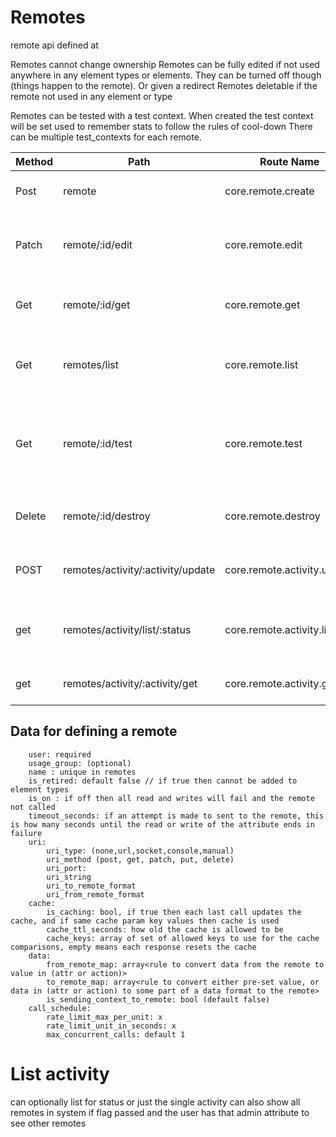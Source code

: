 # Remotes

remote api defined at


Remotes cannot change ownership
Remotes can be fully edited if not used anywhere in any element types or elements. They can be turned off though (things happen to the remote). Or given a redirect
Remotes deletable if the remote not used in any element or type

Remotes can be tested with a test context. When created the test context will be set used to remember stats to follow the rules of cool-down
There can be multiple test_contexts for each remote.




| Method | Path                              | Route Name                  | ToDo | Operation                                             | Args                                                                     |
|--------|-----------------------------------|-----------------------------|:-----|-------------------------------------------------------|--------------------------------------------------------------------------|
| Post   | remote                            | core.remote.create          |      | Makes a new remote                                    | Required name                                                            |
| Patch  | remote/:id/edit                   | core.remote.edit            |      | Edit part of value, if possible, sparse               | Any detail , sparse update                                               |
| Get    | remote/:id/get                    | core.remote.get             |      | returns full remote info                              | flags for detail level                                                   |
| Get    | remotes/list                      | core.remote.list            |      | searches for remotes that can use                     | iterator                                                                 |
| Get    | remote/:id/test                   | core.remote.test            |      | Sends to the Remote, returns remote activity to track | add json body for the values it draws on                                 |
| Delete | remote/:id/destroy                | core.remote.destroy         |      | Delete Remote, if the user can                        |                                                                          |
| POST   | remotes/activity/:activity/update | core.remote.activity.update |      | completes a manual waiting remote                     | json or xml or http code or headers or text                              |
| get    | remotes/activity/list/:status     | core.remote.activity.list   |      | lists activity                                        | iterator,can filter it for manual(types), activity state (or all states) |
| get    | remotes/activity/:activity/get    | core.remote.activity.get    |      | gets a remote activity                                |                                                                          |

## Data for defining a remote


        user: required
        usage_group: (optional)
        name : unique in remotes
        is_retired: default false // if true then cannot be added to element types
        is_on : if off then all read and writes will fail and the remote not called
        timeout_seconds: if an attempt is made to sent to the remote, this is how many seconds until the read or write of the attribute ends in failure
        uri:
            uri_type: (none,url,socket,console,manual)
            uri_method (post, get, patch, put, delete)
            uri_port:
            uri_string 
            uri_to_remote_format
            uri_from_remote_format
        cache:
            is_caching: bool, if true then each last call updates the cache, and if same cache param key values then cache is used
            cache_ttl_seconds: how old the cache is allowed to be
            cache_keys: array of set of allowed keys to use for the cache comparisons, empty means each response resets the cache
        data:
            from_remote_map: array<rule to convert data from the remote to value in (attr or action)>
            to_remote_map: array<rule to convert either pre-set value, or data in (attr or action) to some part of a data format to the remote>
            is_sending_context_to_remote: bool (default false)
        call_schedule:
            rate_limit_max_per_unit: x
            rate_limit_unit_in_seconds: x
            max_concurrent_calls: default 1

# List activity 
can optionally list for status or just the single activity
can also show all remotes in system  if flag passed and the user has that admin attribute to see other remotes
